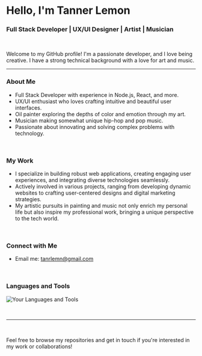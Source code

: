 # Hello, I'm Tanner Lemon 

### Full Stack Developer | UX/UI Designer | Artist | Musician

<br />

Welcome to my GitHub profile! I'm a passionate developer, and I love being creative. I have a strong technical background with a love for art and music.

---
### About Me
- Full Stack Developer with experience in Node.js, React, and more.
- UX/UI enthusiast who loves crafting intuitive and beautiful user interfaces.
- Oil painter exploring the depths of color and emotion through my art.
- Musician making somewhat unique hip-hop and pop music.
- Passionate about innovating and solving complex problems with technology.

<br />

### My Work
- I specialize in building robust web applications, creating engaging user experiences, and integrating diverse technologies seamlessly.
- Actively involved in various projects, ranging from developing dynamic websites to crafting user-centered designs and digital marketing strategies.
- My artistic pursuits in painting and music not only enrich my personal life but also inspire my professional work, bringing a unique perspective to the tech world.

<br />

### Connect with Me
- Email me: tanrlemn@gmail.com

<br />

### Languages and Tools
![Your Languages and Tools](<https://github-readme-stats.vercel.app/api/top-langs/?username=tanrlemn&layout=compact&theme=dark>)

<br />

---

<br />

Feel free to browse my repositories and get in touch if you're interested in my work or collaborations!
